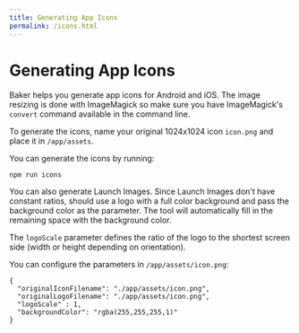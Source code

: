 ```yaml
---
title: Generating App Icons
permalink: /icons.html
---
```

# Generating App Icons

Baker helps you generate app icons for Android and iOS. The image resizing is done with ImageMagick so make sure you have ImageMagick's `convert` command available in the command line.

To generate the icons, name your original 1024x1024 icon `icon.png` and place it in `/app/assets`.

You can generate the icons by running:

```
npm run icons
```

You can also generate Launch Images. Since Launch Images don't have constant ratios, should use a logo with a full color background and pass the background color as the parameter. The tool will automatically fill in the remaining space with the background color.

The `logoScale` parameter defines the ratio of the logo to the shortest screen side (width or height depending on orientation).

You can configure the parameters in `/app/assets/icon.png`:

```
{
  "originalIconFilename": "./app/assets/icon.png",
  "originalLogoFilename": "./app/assets/icon.png",
  "logoScale" : 1,
  "backgroundColor": "rgba(255,255,255,1)"
}
```

